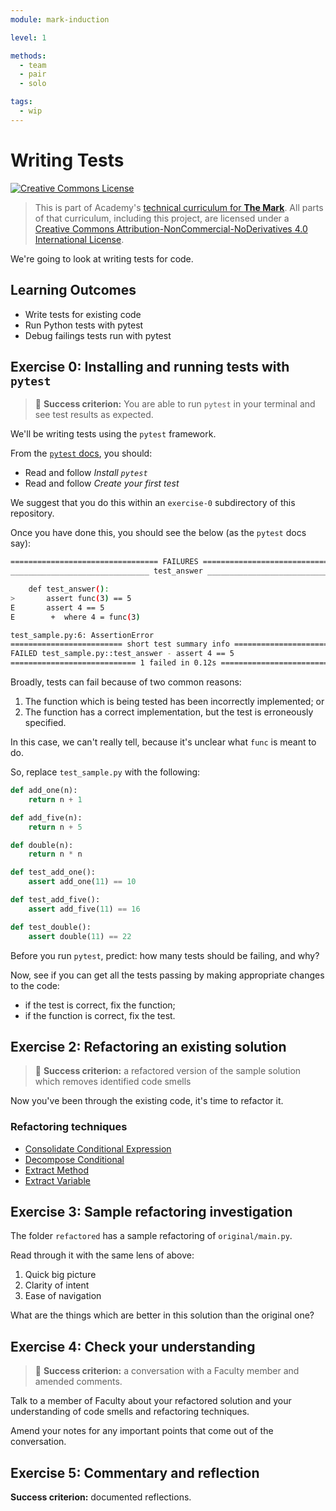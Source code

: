 ```yaml
---
module: mark-induction

level: 1

methods:
  - team
  - pair
  - solo

tags:
  - wip
---
```


# Writing Tests

<a rel="license" href="http://creativecommons.org/licenses/by-nc-nd/4.0/"><img alt="Creative Commons License" style="border-width:0" src="https://i.creativecommons.org/l/by-nc-nd/4.0/88x31.png" /></a>

> This is part of Academy's [technical curriculum for **The Mark**](https://github.com/WeAreAcademy/curriculum-mark). All parts of that curriculum, including this project, are licensed under a <a rel="license" href="http://creativecommons.org/licenses/by-nc-nd/4.0/">Creative Commons Attribution-NonCommercial-NoDerivatives 4.0 International License</a>.

We're going to look at writing tests for code.

## Learning Outcomes

- Write tests for existing code
- Run Python tests with pytest
- Debug failings tests run with pytest

## Exercise 0: Installing and running tests with `pytest`

> 🎯 **Success criterion:** You are able to run `pytest` in your terminal and see test results as expected.

We'll be writing tests using the `pytest` framework.

From the [`pytest` docs](https://docs.pytest.org/en/stable/getting-started.html), you should:

- Read and follow _Install `pytest`_
- Read and follow _Create your first test_

We suggest that you do this within an `exercise-0` subdirectory of this repository.

Once you have done this, you should see the below (as the `pytest` docs say):

```bash
================================= FAILURES =================================
_______________________________ test_answer ________________________________

    def test_answer():
>       assert func(3) == 5
E       assert 4 == 5
E        +  where 4 = func(3)

test_sample.py:6: AssertionError
========================= short test summary info ==========================
FAILED test_sample.py::test_answer - assert 4 == 5
============================ 1 failed in 0.12s =============================
```

Broadly, tests can fail because of two common reasons:

1. The function which is being tested has been incorrectly implemented; or
2. The function has a correct implementation, but the test is erroneously specified.

In this case, we can't really tell, because it's unclear what `func` is meant to do.

So, replace `test_sample.py` with the following:

```py
def add_one(n):
    return n + 1

def add_five(n):
    return n + 5

def double(n):
    return n * n

def test_add_one():
    assert add_one(11) == 10

def test_add_five():
    assert add_five(11) == 16

def test_double():
    assert double(11) == 22
```

Before you run `pytest`, predict: how many tests should be failing, and why?

Now, see if you can get all the tests passing by making appropriate changes to the code:

- if the test is correct, fix the function;
- if the function is correct, fix the test.

## Exercise 2: Refactoring an existing solution

> 🎯 **Success criterion:** a refactored version of the sample solution which removes identified code smells

Now you've been through the existing code, it's time to refactor it.

### Refactoring techniques

- [Consolidate Conditional Expression](https://sourcemaking.com/refactoring/consolidate-conditional-expression)
- [Decompose Conditional](https://sourcemaking.com/refactoring/decompose-conditional)
- [Extract Method](https://sourcemaking.com/refactoring/extract-method)
- [Extract Variable](https://sourcemaking.com/refactoring/extract-variable)

## Exercise 3: Sample refactoring investigation

The folder `refactored` has a sample refactoring of `original/main.py`.

Read through it with the same lens of above:

1. Quick big picture
2. Clarity of intent
3. Ease of navigation

What are the things which are better in this solution than the original one?

## Exercise 4: Check your understanding

> 🎯 **Success criterion:** a conversation with a Faculty member and amended comments.

Talk to a member of Faculty about your refactored solution and your understanding of code smells and refactoring techniques.

Amend your notes for any important points that come out of the conversation.

## Exercise 5: Commentary and reflection

**Success criterion:** documented reflections.
